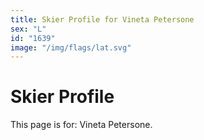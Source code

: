```yaml
---
title: Skier Profile for Vineta Petersone
sex: "L"
id: "1639"
image: "/img/flags/lat.svg" 
---
```


# Skier Profile

This page is for: Vineta Petersone.
    